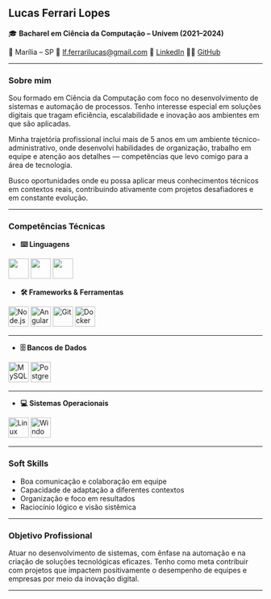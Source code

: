 ## Lucas Ferrari Lopes

🎓 **Bacharel em Ciência da Computação – Univem (2021–2024)**

📍 Marília – SP
📧 [lf.ferrarilucas@gmail.com](mailto:lf.ferrarilucas@gmail.com)
🔗 [LinkedIn](https://www.linkedin.com/in/lucas-ferrari-590274211/) 
🧑‍💻 [GitHub](https://github.com/LFLucas)

---

### Sobre mim

Sou formado em Ciência da Computação com foco no desenvolvimento de sistemas e automação de processos. Tenho interesse especial em soluções digitais que tragam eficiência, escalabilidade e inovação aos ambientes em que são aplicadas.

Minha trajetória profissional inclui mais de 5 anos em um ambiente técnico-administrativo, onde desenvolvi habilidades de organização, trabalho em equipe e atenção aos detalhes — competências que levo comigo para a área de tecnologia.

Busco oportunidades onde eu possa aplicar meus conhecimentos técnicos em contextos reais, contribuindo ativamente com projetos desafiadores e em constante evolução.

---

### Competências Técnicas

* **⌨️ Linguagens** 
<p>
  <img src="https://cdn.jsdelivr.net/gh/devicons/devicon/icons/javascript/javascript-original.svg" width="40"/>
  <img src="https://cdn.jsdelivr.net/gh/devicons/devicon/icons/typescript/typescript-original.svg" width="40"/>
  <img src="https://cdn.jsdelivr.net/gh/devicons/devicon/icons/python/python-original.svg" width="40"/>
</p>

* **🛠️ Frameworks & Ferramentas**

<p>
  <img src="https://cdn.jsdelivr.net/gh/devicons/devicon/icons/nodejs/nodejs-original.svg" width="40" alt="Node.js"/>
  <img src="https://cdn.jsdelivr.net/gh/devicons/devicon/icons/angularjs/angularjs-original.svg" width="40" alt="Angular"/>
  <img src="https://cdn.jsdelivr.net/gh/devicons/devicon/icons/git/git-original.svg" width="40" alt="Git"/>
  <img src="https://cdn.jsdelivr.net/gh/devicons/devicon/icons/docker/docker-original.svg" width="40" alt="Docker"/>
</p>

---

* **🗄️ Bancos de Dados**

<p>
  <img src="https://cdn.jsdelivr.net/gh/devicons/devicon/icons/mysql/mysql-original.svg" width="40" alt="MySQL"/>
  <img src="https://cdn.jsdelivr.net/gh/devicons/devicon/icons/postgresql/postgresql-original.svg" width="40" alt="PostgreSQL"/>
</p>

---

* **💻 Sistemas Operacionais**

<p>
  <img src="https://cdn.jsdelivr.net/gh/devicons/devicon/icons/linux/linux-original.svg" width="40" alt="Linux"/>
  <img src="https://cdn.jsdelivr.net/gh/devicons/devicon/icons/windows8/windows8-original.svg" width="40" alt="Windows"/>
</p>

---

### Soft Skills

* Boa comunicação e colaboração em equipe
* Capacidade de adaptação a diferentes contextos
* Organização e foco em resultados
* Raciocínio lógico e visão sistêmica

---

### Objetivo Profissional

Atuar no desenvolvimento de sistemas, com ênfase na automação e na criação de soluções tecnológicas eficazes. Tenho como meta contribuir com projetos que impactem positivamente o desempenho de equipes e empresas por meio da inovação digital.

---
